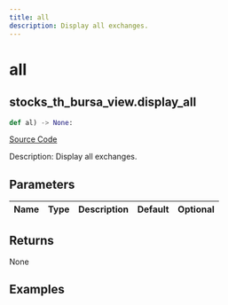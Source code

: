 ```yaml
---
title: all
description: Display all exchanges.
---
```

# all

## stocks_th_bursa_view.display_all

```python
def al) -> None:
```
[Source Code](https://github.com/OpenBB-finance/OpenBBTerminal/tree/main/openbb_terminal/stocks/tradinghours/bursa_view.py#L83)

Description: Display all exchanges.

## Parameters

| Name | Type | Description | Default | Optional |
| ---- | ---- | ----------- | ------- | -------- |

## Returns

None

## Examples

